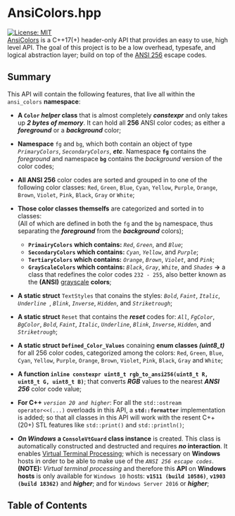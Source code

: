 # AnsiColors.hpp
[![License: MIT](https://img.shields.io/badge/license-MIT-blue.svg)](LICENSE) <br> 
[AnsiColors](https://github.com/thomas-olijnsma/AnsiColors/blob/main/include/AnsiColors.hpp) is a C++17(+) header-only API that provides an easy to use, high level API. The goal of this project is to be a low overhead, typesafe, and logical abstraction layer; build on top of the 
[ANSI 256](https://en.wikipedia.org/wiki/ANSI_escape_code) escape codes. 

## Summary
This API will contain the following features, that live all within the `ansi_colors` **namespace**: 

  * **A `Color` *helper* class** that is almost completely ***constexpr*** and only takes up ***2 bytes of memory***. It can hold all **256** ANSI color codes; as either a ***foreground*** or a ***background*** color;
    
  * **Namespace** `fg` and `bg`, which both contain an object of type *`PrimaryColors`*, *`SecondaryColors`*, ***etc***. Namespace **`fg`** contains the *foreground* and namespace **`bg`** contains the *background* version of the color codes;
    
  * **All ANSI 256** color codes are sorted and grouped in to one of the following color classes: `Red`, `Green`, `Blue`, `Cyan`, `Yellow`, `Purple`, `Orange`, `Brown`, `Violet`, `Pink`, `Black`, `Gray` or `White`;
    
  * **Those color classes themselfs** are categorized and sorted in to classes: <br>
     (All of which are defined in both the `fg` and the `bg` namespace, thus separating the ***foreground*** from the ***background*** colors);
    * **`PrimairyColors`** **which contains:** *`Red`*, *`Green`*, and *`Blue`*;
    * **`SecondaryColors` which contains:** *`Cyan`*, *`Yellow`*, and *`Purple`*;
    * **`TertiaryColors` which contains:** *`Orange`*, *`Brown`*, *`Violet`*, and *`Pink`*;
    * **`GrayScaleColors` which contains:** *`Black`*, *`Gray`*, *`White`*, and *`Shades`* **->** a class that redefines the color codes `232 - 255`, also better known as the **(ANSI)** [grayscale](https://en.wikipedia.org/wiki/Grayscale) **colors**;
      
  * **A static struct** `TextStyles` that conains the styles: *`Bold`*, *`Faint`*, *`Italic`*, *`Underline `*, *`Blink`*, *`Inverse`*, *`Hidden`*, and *`Striketrough`*;
    
  * **A static struct** `Reset` that contains the ***reset*** codes for: *`All`*, *`FgColor`*, *`BgColor`*, *`Bold`*, *`Faint`*, *`Italic`*, *`Underline`*, *`Blink`*, *`Inverse`*, *`Hidden`*, and *`Striketrough`*;

  * **A static struct `Defined_Color_Values`** conaining **enum classes *(uint8_t)*** for all 256 color codes, categorized among the colors: `Red`, `Green`, `Blue`, `Cyan`, `Yellow`, `Purple`, `Orange`, `Brown`, `Violet`, `Pink`, `Black`, `Gray` and `White`;
  
  * **A function `inline constexpr uint8_t rgb_to_ansi256(uint8_t R, uint8_t G, uint8_t B)`**; that converts ***RGB*** values to the nearest ***ANSI 256*** color code value;
  
  * **For C++** *`version 20 and higher`*: For all the `std::ostream operator<<(...)` overloads in this API, a **`std::formatter`** implementation is added; so that all classes in this API will work with the resent C++(20+) STL features like `std::print()` and `std::println()`;
  
  * ***On Windows* a `ConsoleVtGuard` class instance** is created. This class is automatically constructed and destructed and requires ***no* interaction**. It enables [Virtual Terminal Processing](https://learn.microsoft.com/en-us/windows/console/console-virtual-terminal-sequences); which is necessary on **Windows** hosts in order to be able to make use of the *`ANSI 256 escape codes`*.<br>
  **(NOTE):** *Virtual terminal processing* and therefore this **API** on **Windows hosts** is only available for `Windows 10` hosts: **`v1511 (build 10586)`**, **`v1903 (build 18362)`** and ***higher***; and for `Windows Server 2016` or ***higher***; 


## Table of Contents
